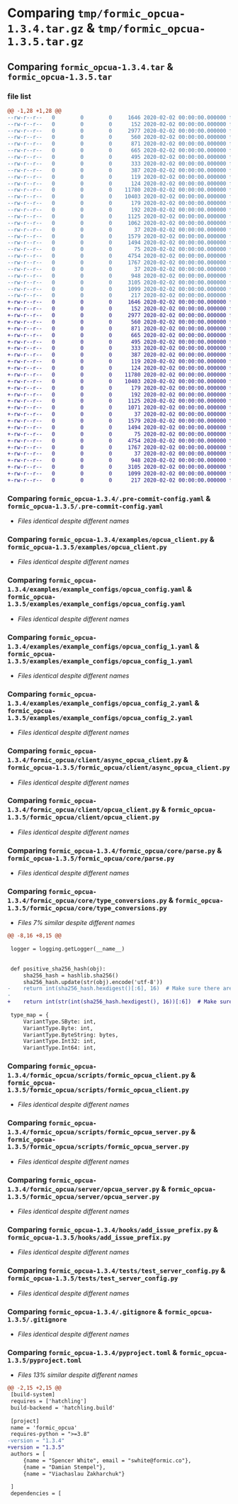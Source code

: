 # Comparing `tmp/formic_opcua-1.3.4.tar.gz` & `tmp/formic_opcua-1.3.5.tar.gz`

## Comparing `formic_opcua-1.3.4.tar` & `formic_opcua-1.3.5.tar`

### file list

```diff
@@ -1,28 +1,28 @@
--rw-r--r--   0        0        0     1646 2020-02-02 00:00:00.000000 formic_opcua-1.3.4/.pre-commit-config.yaml
--rw-r--r--   0        0        0      152 2020-02-02 00:00:00.000000 formic_opcua-1.3.4/README.md
--rw-r--r--   0        0        0     2977 2020-02-02 00:00:00.000000 formic_opcua-1.3.4/examples/opcua_client.py
--rw-r--r--   0        0        0      560 2020-02-02 00:00:00.000000 formic_opcua-1.3.4/examples/example_configs/opcua_config.yaml
--rw-r--r--   0        0        0      871 2020-02-02 00:00:00.000000 formic_opcua-1.3.4/examples/example_configs/opcua_config_1.yaml
--rw-r--r--   0        0        0      665 2020-02-02 00:00:00.000000 formic_opcua-1.3.4/examples/example_configs/opcua_config_2.yaml
--rw-r--r--   0        0        0      495 2020-02-02 00:00:00.000000 formic_opcua-1.3.4/examples/example_configs/opcua_config_3.yaml
--rw-r--r--   0        0        0      333 2020-02-02 00:00:00.000000 formic_opcua-1.3.4/examples/example_configs/opcua_config_4.yaml
--rw-r--r--   0        0        0      387 2020-02-02 00:00:00.000000 formic_opcua-1.3.4/examples/example_configs/opcua_config_5.yaml
--rw-r--r--   0        0        0      119 2020-02-02 00:00:00.000000 formic_opcua-1.3.4/formic_opcua/__init__.py
--rw-r--r--   0        0        0      124 2020-02-02 00:00:00.000000 formic_opcua-1.3.4/formic_opcua/client/__init__.py
--rw-r--r--   0        0        0    11780 2020-02-02 00:00:00.000000 formic_opcua-1.3.4/formic_opcua/client/async_opcua_client.py
--rw-r--r--   0        0        0    10403 2020-02-02 00:00:00.000000 formic_opcua-1.3.4/formic_opcua/client/opcua_client.py
--rw-r--r--   0        0        0      179 2020-02-02 00:00:00.000000 formic_opcua-1.3.4/formic_opcua/core/__init__.py
--rw-r--r--   0        0        0      192 2020-02-02 00:00:00.000000 formic_opcua-1.3.4/formic_opcua/core/exceptions.py
--rw-r--r--   0        0        0     1125 2020-02-02 00:00:00.000000 formic_opcua-1.3.4/formic_opcua/core/parse.py
--rw-r--r--   0        0        0     1062 2020-02-02 00:00:00.000000 formic_opcua-1.3.4/formic_opcua/core/type_conversions.py
--rw-r--r--   0        0        0       37 2020-02-02 00:00:00.000000 formic_opcua-1.3.4/formic_opcua/scripts/__init__.py
--rw-r--r--   0        0        0     1579 2020-02-02 00:00:00.000000 formic_opcua-1.3.4/formic_opcua/scripts/formic_opcua_client.py
--rw-r--r--   0        0        0     1494 2020-02-02 00:00:00.000000 formic_opcua-1.3.4/formic_opcua/scripts/formic_opcua_server.py
--rw-r--r--   0        0        0       75 2020-02-02 00:00:00.000000 formic_opcua-1.3.4/formic_opcua/server/__init__.py
--rw-r--r--   0        0        0     4754 2020-02-02 00:00:00.000000 formic_opcua-1.3.4/formic_opcua/server/opcua_server.py
--rw-r--r--   0        0        0     1767 2020-02-02 00:00:00.000000 formic_opcua-1.3.4/hooks/add_issue_prefix.py
--rw-r--r--   0        0        0       37 2020-02-02 00:00:00.000000 formic_opcua-1.3.4/tests/__init__.py
--rw-r--r--   0        0        0      948 2020-02-02 00:00:00.000000 formic_opcua-1.3.4/tests/test_server_config.py
--rw-r--r--   0        0        0     3105 2020-02-02 00:00:00.000000 formic_opcua-1.3.4/.gitignore
--rw-r--r--   0        0        0     1099 2020-02-02 00:00:00.000000 formic_opcua-1.3.4/pyproject.toml
--rw-r--r--   0        0        0      217 2020-02-02 00:00:00.000000 formic_opcua-1.3.4/PKG-INFO
+-rw-r--r--   0        0        0     1646 2020-02-02 00:00:00.000000 formic_opcua-1.3.5/.pre-commit-config.yaml
+-rw-r--r--   0        0        0      152 2020-02-02 00:00:00.000000 formic_opcua-1.3.5/README.md
+-rw-r--r--   0        0        0     2977 2020-02-02 00:00:00.000000 formic_opcua-1.3.5/examples/opcua_client.py
+-rw-r--r--   0        0        0      560 2020-02-02 00:00:00.000000 formic_opcua-1.3.5/examples/example_configs/opcua_config.yaml
+-rw-r--r--   0        0        0      871 2020-02-02 00:00:00.000000 formic_opcua-1.3.5/examples/example_configs/opcua_config_1.yaml
+-rw-r--r--   0        0        0      665 2020-02-02 00:00:00.000000 formic_opcua-1.3.5/examples/example_configs/opcua_config_2.yaml
+-rw-r--r--   0        0        0      495 2020-02-02 00:00:00.000000 formic_opcua-1.3.5/examples/example_configs/opcua_config_3.yaml
+-rw-r--r--   0        0        0      333 2020-02-02 00:00:00.000000 formic_opcua-1.3.5/examples/example_configs/opcua_config_4.yaml
+-rw-r--r--   0        0        0      387 2020-02-02 00:00:00.000000 formic_opcua-1.3.5/examples/example_configs/opcua_config_5.yaml
+-rw-r--r--   0        0        0      119 2020-02-02 00:00:00.000000 formic_opcua-1.3.5/formic_opcua/__init__.py
+-rw-r--r--   0        0        0      124 2020-02-02 00:00:00.000000 formic_opcua-1.3.5/formic_opcua/client/__init__.py
+-rw-r--r--   0        0        0    11780 2020-02-02 00:00:00.000000 formic_opcua-1.3.5/formic_opcua/client/async_opcua_client.py
+-rw-r--r--   0        0        0    10403 2020-02-02 00:00:00.000000 formic_opcua-1.3.5/formic_opcua/client/opcua_client.py
+-rw-r--r--   0        0        0      179 2020-02-02 00:00:00.000000 formic_opcua-1.3.5/formic_opcua/core/__init__.py
+-rw-r--r--   0        0        0      192 2020-02-02 00:00:00.000000 formic_opcua-1.3.5/formic_opcua/core/exceptions.py
+-rw-r--r--   0        0        0     1125 2020-02-02 00:00:00.000000 formic_opcua-1.3.5/formic_opcua/core/parse.py
+-rw-r--r--   0        0        0     1071 2020-02-02 00:00:00.000000 formic_opcua-1.3.5/formic_opcua/core/type_conversions.py
+-rw-r--r--   0        0        0       37 2020-02-02 00:00:00.000000 formic_opcua-1.3.5/formic_opcua/scripts/__init__.py
+-rw-r--r--   0        0        0     1579 2020-02-02 00:00:00.000000 formic_opcua-1.3.5/formic_opcua/scripts/formic_opcua_client.py
+-rw-r--r--   0        0        0     1494 2020-02-02 00:00:00.000000 formic_opcua-1.3.5/formic_opcua/scripts/formic_opcua_server.py
+-rw-r--r--   0        0        0       75 2020-02-02 00:00:00.000000 formic_opcua-1.3.5/formic_opcua/server/__init__.py
+-rw-r--r--   0        0        0     4754 2020-02-02 00:00:00.000000 formic_opcua-1.3.5/formic_opcua/server/opcua_server.py
+-rw-r--r--   0        0        0     1767 2020-02-02 00:00:00.000000 formic_opcua-1.3.5/hooks/add_issue_prefix.py
+-rw-r--r--   0        0        0       37 2020-02-02 00:00:00.000000 formic_opcua-1.3.5/tests/__init__.py
+-rw-r--r--   0        0        0      948 2020-02-02 00:00:00.000000 formic_opcua-1.3.5/tests/test_server_config.py
+-rw-r--r--   0        0        0     3105 2020-02-02 00:00:00.000000 formic_opcua-1.3.5/.gitignore
+-rw-r--r--   0        0        0     1099 2020-02-02 00:00:00.000000 formic_opcua-1.3.5/pyproject.toml
+-rw-r--r--   0        0        0      217 2020-02-02 00:00:00.000000 formic_opcua-1.3.5/PKG-INFO
```

### Comparing `formic_opcua-1.3.4/.pre-commit-config.yaml` & `formic_opcua-1.3.5/.pre-commit-config.yaml`

 * *Files identical despite different names*

### Comparing `formic_opcua-1.3.4/examples/opcua_client.py` & `formic_opcua-1.3.5/examples/opcua_client.py`

 * *Files identical despite different names*

### Comparing `formic_opcua-1.3.4/examples/example_configs/opcua_config.yaml` & `formic_opcua-1.3.5/examples/example_configs/opcua_config.yaml`

 * *Files identical despite different names*

### Comparing `formic_opcua-1.3.4/examples/example_configs/opcua_config_1.yaml` & `formic_opcua-1.3.5/examples/example_configs/opcua_config_1.yaml`

 * *Files identical despite different names*

### Comparing `formic_opcua-1.3.4/examples/example_configs/opcua_config_2.yaml` & `formic_opcua-1.3.5/examples/example_configs/opcua_config_2.yaml`

 * *Files identical despite different names*

### Comparing `formic_opcua-1.3.4/formic_opcua/client/async_opcua_client.py` & `formic_opcua-1.3.5/formic_opcua/client/async_opcua_client.py`

 * *Files identical despite different names*

### Comparing `formic_opcua-1.3.4/formic_opcua/client/opcua_client.py` & `formic_opcua-1.3.5/formic_opcua/client/opcua_client.py`

 * *Files identical despite different names*

### Comparing `formic_opcua-1.3.4/formic_opcua/core/parse.py` & `formic_opcua-1.3.5/formic_opcua/core/parse.py`

 * *Files identical despite different names*

### Comparing `formic_opcua-1.3.4/formic_opcua/core/type_conversions.py` & `formic_opcua-1.3.5/formic_opcua/core/type_conversions.py`

 * *Files 7% similar despite different names*

```diff
@@ -8,16 +8,15 @@
 
 logger = logging.getLogger(__name__)
 
 
 def positive_sha256_hash(obj):
     sha256_hash = hashlib.sha256()
     sha256_hash.update(str(obj).encode('utf-8'))
-    return int(sha256_hash.hexdigest()[:6], 16)  # Make sure there are not too many bytes for UInt32
-
+    return int(str(int(sha256_hash.hexdigest(), 16))[:6])  # Make sure there are not too many bytes for UInt32
 
 type_map = {
     VariantType.SByte: int,
     VariantType.Byte: int,
     VariantType.ByteString: bytes,
     VariantType.Int32: int,
     VariantType.Int64: int,
```

### Comparing `formic_opcua-1.3.4/formic_opcua/scripts/formic_opcua_client.py` & `formic_opcua-1.3.5/formic_opcua/scripts/formic_opcua_client.py`

 * *Files identical despite different names*

### Comparing `formic_opcua-1.3.4/formic_opcua/scripts/formic_opcua_server.py` & `formic_opcua-1.3.5/formic_opcua/scripts/formic_opcua_server.py`

 * *Files identical despite different names*

### Comparing `formic_opcua-1.3.4/formic_opcua/server/opcua_server.py` & `formic_opcua-1.3.5/formic_opcua/server/opcua_server.py`

 * *Files identical despite different names*

### Comparing `formic_opcua-1.3.4/hooks/add_issue_prefix.py` & `formic_opcua-1.3.5/hooks/add_issue_prefix.py`

 * *Files identical despite different names*

### Comparing `formic_opcua-1.3.4/tests/test_server_config.py` & `formic_opcua-1.3.5/tests/test_server_config.py`

 * *Files identical despite different names*

### Comparing `formic_opcua-1.3.4/.gitignore` & `formic_opcua-1.3.5/.gitignore`

 * *Files identical despite different names*

### Comparing `formic_opcua-1.3.4/pyproject.toml` & `formic_opcua-1.3.5/pyproject.toml`

 * *Files 13% similar despite different names*

```diff
@@ -2,15 +2,15 @@
 [build-system]
 requires = ['hatchling']
 build-backend = 'hatchling.build'
 
 [project]
 name = 'formic_opcua'
 requires-python = ">=3.8"
-version = "1.3.4"
+version = "1.3.5"
 authors = [
     {name = "Spencer White", email = "swhite@formic.co"},
     {name = "Damian Stempel"},
     {name = "Viachaslau Zakharchuk"}
 
 ]
 dependencies = [
```

